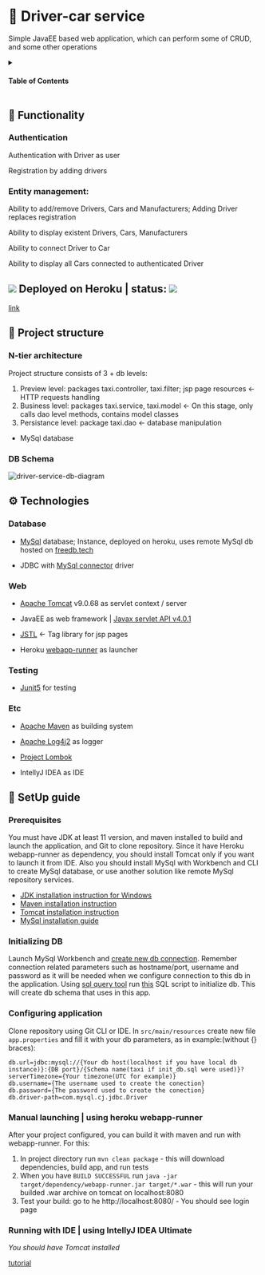 # :car: Driver-car service

Simple JavaEE based web application, which can perform some of CRUD, and some other operations 

<details>
  <summary> <h4> Table of Contents </h4>  </summary>
    <ul>
        <li><a href="#wrench-functionality">Features</a></li>
        <li><a href="#-deployed-on-heroku--status-">Deploy</a></li>
        <li><a href="#blue_book-project-structure">Project stucture</a></li>
        <li><a href="#-technologies">Technologies</a></li>
        <li><a href="#-setup-guide">SetUp guide</a></li>
    </ul>
</details>

## :wrench: Functionality
### Authentication

Authentication with Driver as user

Registration by adding drivers

### Entity management:

Ability to add/remove Drivers, Cars and Manufacturers; Adding Driver replaces registration

Ability to display existent Drivers, Cars, Manufacturers

Ability to connect Driver to Car

Ability to display all Cars connected to authenticated Driver

## ![](https://img.icons8.com/windows/38/heroku.png) Deployed on Heroku | status: ![](https://heroku-status-badges.herokuapp.com/tranquil-wave-04624)

[link](https://tranquil-wave-04624.herokuapp.com/login)

## :blue_book: Project structure

### N-tier architecture

Project structure consists of 3 + db levels:
1. Preview level: packages taxi.controller, taxi.filter; jsp page resources <- HTTP requests handling
2. Business level: packages taxi.service, taxi.model <- On this stage, only calls dao level methods, contains model classes
3. Persistance level: package taxi.dao <- database manipulation
- MySql database

### DB Schema
![driver-service-db-diagram](https://user-images.githubusercontent.com/26524991/202734416-f46e07bf-9c63-42a9-998b-48eabe3f44ea.png)


## ⚙ Technologies

### Database

- [MySql](https://www.mysql.com) database; Instance, deployed on heroku, uses remote MySql db hosted on [freedb.tech](https://freedb.tech)

- JDBC with [MySql connector](https://mvnrepository.com/artifact/mysql/mysql-connector-java/8.0.22) driver

### Web

- [Apache Tomcat](https://tomcat.apache.org) v9.0.68 as servlet context / server

- JavaEE as web framework | [Javax servlet API v4.0.1](https://mvnrepository.com/artifact/javax.servlet/javax.servlet-api/4.0.1)

- [JSTL](https://mvnrepository.com/artifact/jstl/jstl) <- Tag library for jsp pages

- Heroku [webapp-runner](https://elements.heroku.com/buildpacks/heroku/webapp-runner) as launcher

### Testing

- [Junit5](https://junit.org/junit5/) for testing

### Etc

- [Apache Maven](https://maven.apache.org) as building system

- [Apache Log4j2](https://logging.apache.org/log4j/2.x/) as logger

- [Project Lombok](https://projectlombok.org)

- IntellyJ IDEA as IDE

## 🦮 SetUp guide

### Prerequisites

You must have JDK at least 11 version, and maven installed to build and launch the application, and Git to clone repository. Since it have Heroku webapp-runner as dependency, you should install Tomcat only if you want to launch it from IDE. Also you should install MySql with Workbench and CLI to create MySql database, or use another solution like remote MySql repository services. 

- [JDK installation instruction for Windows](https://access.redhat.com/documentation/en-us/openjdk/11/html-single/installing_and_using_openjdk_11_for_windows/index)
- [Maven installation instruction](https://maven.apache.org/install.html)
- [Tomcat installation instruction](http://www.yorku.ca/jhuang/examples/tomcat-install.html)
- [MySql installation guide](https://dev.mysql.com/doc/mysql-installation-excerpt/5.7/en/)

### Initializing DB

Launch MySql Workbench and [create new db connection](https://dev.mysql.com/doc/workbench/en/wb-getting-started-tutorial-create-connection.html). Remember connection related parameters such as hostname/port, username and password as it will be needed when we configure connection to this db in the application.
Using [sql query tool](https://www.youtube.com/watch?v=M-OXq10Tj-E&ab_channel=GeekyShows) run [this](/src/main/resources/init_db.sql) SQL script to initialize db. This will create db schema that uses in this app.

### Configuring application

Clone repository using Git CLI or IDE. In `src/main/resources` create new file `app.properties` and fill it with your db parameters, as in example:(without {} braces):

    db.url=jdbc:mysql://{Your db host(localhost if you have local db instance)}:{DB port}/{Schema name(taxi if init_db.sql were used)}?serverTimezone={Your timezone(UTC for example)}
    db.username={The username used to create the conection}
    db.password={The password used to create the conection}
    db.driver-path=com.mysql.cj.jdbc.Driver

### Manual launching | using heroku webapp-runner

After your project configured, you can build it with maven and run with webapp-runner. For this:

1. In project directory run `mvn clean package` - this will download dependencies, build app, and run tests
2. When you have `BUILD SUCCESSFUL` run `java -jar target/dependency/webapp-runner.jar target/*.war` - this will run your builded .war archive on tomcat on localhost:8080
3. Test your build: go to he http://localhost:8080/ - You should see login page

### Running with IDE | using IntellyJ IDEA Ultimate

*You should have Tomcat installed*

[tutorial](https://mkyong.com/intellij/intellij-idea-run-debug-web-application-on-tomcat/)



